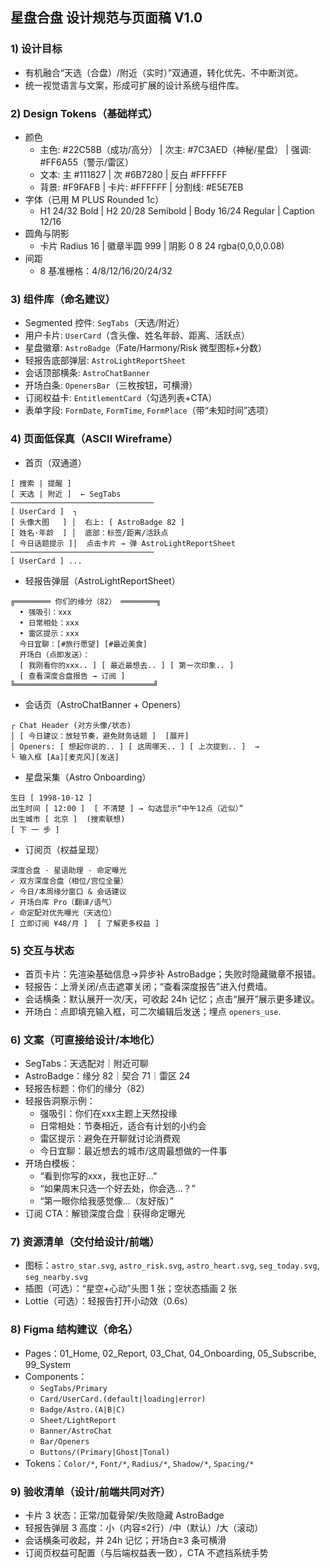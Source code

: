 ## 星盘合盘 设计规范与页面稿 V1.0

### 1) 设计目标
- 有机融合“天选（合盘）/附近（实时）”双通道，转化优先、不中断浏览。
- 统一视觉语言与文案，形成可扩展的设计系统与组件库。

### 2) Design Tokens（基础样式）
- 颜色
  - 主色: #22C58B（成功/高分） | 次主: #7C3AED（神秘/星盘） | 强调: #FF6A55（警示/雷区）
  - 文本: 主 #111827 | 次 #6B7280 | 反白 #FFFFFF
  - 背景: #F9FAFB | 卡片: #FFFFFF | 分割线: #E5E7EB
- 字体（已用 M PLUS Rounded 1c）
  - H1 24/32 Bold | H2 20/28 Semibold | Body 16/24 Regular | Caption 12/16
- 圆角与阴影
  - 卡片 Radius 16 | 徽章半圆 999 | 阴影 0 8 24 rgba(0,0,0,0.08)
- 间距
  - 8 基准栅格：4/8/12/16/20/24/32

### 3) 组件库（命名建议）
- Segmented 控件: `SegTabs`（天选/附近）
- 用户卡片: `UserCard`（含头像、姓名年龄、距离、活跃点）
- 星盘徽章: `AstroBadge`（Fate/Harmony/Risk 微型图标+分数）
- 轻报告底部弹层: `AstroLightReportSheet`
- 会话顶部横条: `AstroChatBanner`
- 开场白条: `OpenersBar`（三枚按钮，可横滑）
- 订阅权益卡: `EntitlementCard`（勾选列表+CTA）
- 表单字段: `FormDate`, `FormTime`, `FormPlace`（带“未知时间”选项）

### 4) 页面低保真（ASCII Wireframe）

- 首页（双通道）
```
[ 搜索 | 提醒 ] 
[ 天选 | 附近 ]  ← SegTabs
────────────────────────────────
[ UserCard ]  ┐
[ 头像大图   ] │  右上: [ AstroBadge 82 ]
[ 姓名·年龄  ] │  底部：标签/距离/活跃点
[ 今日话题提示 ]│  点击卡片 → 弹 AstroLightReportSheet
────────────────────────────────
[ UserCard ] ...
```

- 轻报告弹层（AstroLightReportSheet）
```
╔════════ 你们的缘分（82） ════════╗
  • 强吸引：xxx
  • 日常相处：xxx
  • 雷区提示：xxx
  今日宜聊：[#旅行愿望] [#最近美食]
  开场白（点即发送）：
  [ 我刚看你的xxx.. ] [ 最近最想去.. ] [ 第一次印象.. ]
  [ 查看深度合盘报告 → 订阅 ]
╚═══════════════════════════════╝
```

- 会话页（AstroChatBanner + Openers）
```
┌ Chat Header (对方头像/状态)
│ [ 今日建议：放轻节奏，避免财务话题 ]  [展开]
│ Openers: [ 想起你说的.. ] [ 这周哪天.. ] [ 上次提到.. ]  →
└ 输入框 [Aa][麦克风][发送]
```

- 星盘采集（Astro Onboarding）
```
生日 [ 1998-10-12 ] 
出生时间 [ 12:00 ]  [ 不清楚 ] → 勾选显示“中午12点（近似）”
出生城市 [ 北京 ]  (搜索联想)
[ 下 一 步 ]
```

- 订阅页（权益呈现）
```
深度合盘 · 星语助理 · 命定曝光
✓ 双方深度合盘（相位/宫位全量）
✓ 今日/本周缘分窗口 & 会话建议
✓ 开场白库 Pro（翻译/语气）
✓ 命定配对优先曝光（天选位）
[ 立即订阅 ¥48/月 ]  [ 了解更多权益 ]
```

### 5) 交互与状态
- 首页卡片：先渲染基础信息→异步补 AstroBadge；失败时隐藏徽章不报错。
- 轻报告：上滑关闭/点击遮罩关闭；“查看深度报告”进入付费墙。
- 会话横条：默认展开一次/天，可收起 24h 记忆；点击“展开”展示更多建议。
- 开场白：点即填充输入框，可二次编辑后发送；埋点 `openers_use`.

### 6) 文案（可直接给设计/本地化）
- SegTabs：天选配对｜附近可聊
- AstroBadge：缘分 82｜契合 71｜雷区 24
- 轻报告标题：你们的缘分（82）
- 轻报告洞察示例：
  - 强吸引：你们在xxx主题上天然投缘
  - 日常相处：节奏相近，适合有计划的小约会
  - 雷区提示：避免在开聊就讨论消费观
  - 今日宜聊：最近想去的城市/这周最想做的一件事
- 开场白模板：
  - “看到你写的xxx，我也正好…”
  - “如果周末只选一个好去处，你会选…？”
  - “第一眼你给我感觉像…（友好版）”
- 订阅 CTA：解锁深度合盘｜获得命定曝光

### 7) 资源清单（交付给设计/前端）
- 图标：`astro_star.svg`, `astro_risk.svg`, `astro_heart.svg`, `seg_today.svg`, `seg_nearby.svg`
- 插图（可选）：“星空+心动”头图 1 张；空状态插画 2 张
- Lottie（可选）：轻报告打开小动效（0.6s）

### 8) Figma 结构建议（命名）
- Pages：01_Home, 02_Report, 03_Chat, 04_Onboarding, 05_Subscribe, 99_System
- Components：
  - `SegTabs/Primary`
  - `Card/UserCard.(default|loading|error)`
  - `Badge/Astro.(A|B|C)`
  - `Sheet/LightReport`
  - `Banner/AstroChat`
  - `Bar/Openers`
  - `Buttons/(Primary|Ghost|Tonal)`
- Tokens：`Color/*`, `Font/*`, `Radius/*`, `Shadow/*`, `Spacing/*`

### 9) 验收清单（设计/前端共同对齐）
- 卡片 3 状态：正常/加载骨架/失败隐藏 AstroBadge
- 轻报告弹层 3 高度：小（内容≤2行）/中（默认）/大（滚动）
- 会话横条可收起，并 24h 记忆；开场白≥3 条可横滑
- 订阅页权益可配置（与后端权益表一致），CTA 不遮挡系统手势
```